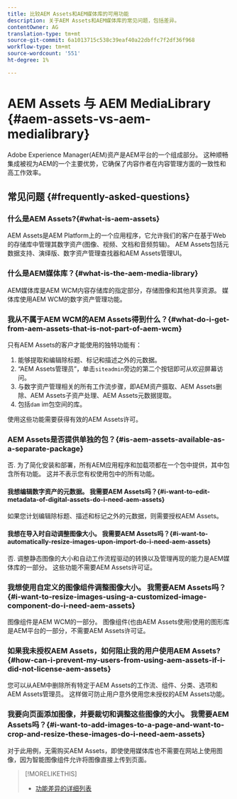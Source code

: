 ```yaml
---
title: 比较AEM Assets和AEM媒体库的可用功能
description: 关于AEM Assets和AEM媒体库的常见问题，包括差异。
contentOwner: AG
translation-type: tm+mt
source-git-commit: 6a1013715c538c39eaf40a22dbffc7f2df36f968
workflow-type: tm+mt
source-wordcount: '551'
ht-degree: 1%

---
```



# AEM Assets 与 AEM MediaLibrary {#aem-assets-vs-aem-medialibrary}

Adobe Experience Manager(AEM)资产是AEM平台的一个组成部分。 这种顺畅集成被视为AEM的一个主要优势，它确保了内容作者在内容管理方面的一致性和高工作效率。

## 常见问题 {#frequently-asked-questions}

### 什么是AEM Assets?{#what-is-aem-assets}

AEM Assets是AEM Platform上的一个应用程序，它允许我们的客户在基于Web的存储库中管理其数字资产(图像、视频、文档和音频剪辑)。 AEM Assets包括元数据支持、演绎版、数字资产管理查找器和AEM Assets管理UI。

### 什么是AEM媒体库？{#what-is-the-aem-media-library}

AEM媒体库是AEM WCM内容存储库的指定部分，存储图像和其他共享资源。 媒体库使用AEM WCM的数字资产管理功能。

### 我从不属于AEM WCM的AEM Assets得到什么？{#what-do-i-get-from-aem-assets-that-is-not-part-of-aem-wcm}

只有AEM Assets的客户才能使用的独特功能有：

1. 能够提取和编辑除标题、标记和描述之外的元数据。
1. “AEM Assets管理员”，单击`siteadmin`旁边的第二个按钮即可从欢迎屏幕访问。
1. 与数字资产管理相关的所有工作流步骤，即AEM资产摄取、AEM Assets删除、AEM Assets子资产处理、AEM Assets元数据提取。
1. 包括`dam` im包空间的库。

使用这些功能需要获得有效的AEM Assets许可。

### AEM Assets是否提供单独的包？{#is-aem-assets-available-as-a-separate-package}

否. 为了简化安装和部署，所有AEM应用程序和加载项都在一个包中提供，其中包含所有功能。 这并不表示您有权使用包中的所有功能。

#### 我想编辑数字资产的元数据。 我需要AEM Assets吗？{#i-want-to-edit-metadata-of-digital-assets-do-i-need-aem-assets}

如果您计划编辑除标题、描述和标记之外的元数据，则需要授权AEM Assets。

#### 我想在导入时自动调整图像大小。 我需要AEM Assets吗？{#i-want-to-automatically-resize-images-upon-import-do-i-need-aem-assets}

否. 调整静态图像的大小和自动工作流程驱动的转换以及管理再现的能力是AEM媒体库的一部分。 这些功能不需要AEM Assets许可证。

### 我想使用自定义的图像组件调整图像大小。 我需要AEM Assets吗？{#i-want-to-resize-images-using-a-customized-image-component-do-i-need-aem-assets}

图像组件是AEM WCM的一部分。 图像组件(也由AEM Assets使用)使用的图形库是AEM平台的一部分，不需要AEM Assets许可证。

### 如果我未授权AEM Assets，如何阻止我的用户使用AEM Assets?{#how-can-i-prevent-my-users-from-using-aem-assets-if-i-did-not-license-aem-assets}

您可以从AEM中删除所有特定于AEM Assets的工作流、组件、分类、选项和AEM Assets管理员。 这样做可防止用户意外使用您未授权的AEM Assets功能。

### 我要向页面添加图像，并要裁切和调整这些图像的大小。 我需要AEM Assets吗？{#i-want-to-add-images-to-a-page-and-want-to-crop-and-resize-these-images-do-i-need-aem-assets}

对于此用例，无需购买AEM Assets，即使使用媒体库也不需要在网站上使用图像，因为智能图像组件允许将图像直接上传到页面。

>[!MORELIKETHIS]
>
>* [功能差异的详细列表](https://docs.adobe.com/content/help/en/experience-manager-65/assets/administer/medialibrary.html#listoffeatures)

